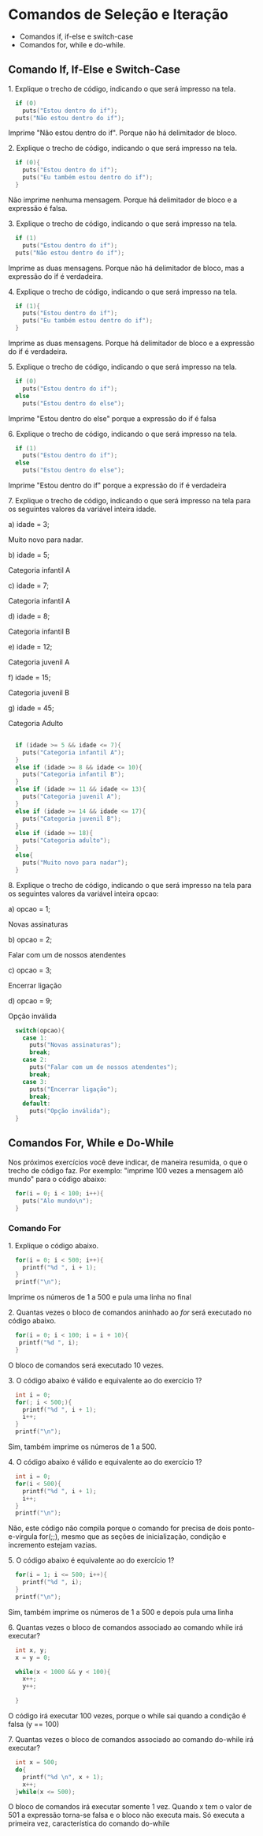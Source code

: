# Comandos de Seleção e Iteração

* Comandos if, if-else e switch-case
* Comandos for, while e do-while.



## Comando If, If-Else e Switch-Case


1\. Explique o trecho de código, indicando o que será impresso na tela.


```c
  if (0)
    puts("Estou dentro do if");
  puts("Não estou dentro do if");
``` 


Imprime "Não estou dentro do if". Porque não há delimitador de bloco.


2\. Explique o trecho de código, indicando o que será impresso na tela.


```c
  if (0){
    puts("Estou dentro do if");
    puts("Eu também estou dentro do if");
  }


``` 

Não imprime nenhuma mensagem. Porque há delimitador de bloco e a expressão é falsa.



3\. Explique o trecho de código, indicando o que será impresso na tela.


```c
  if (1)
    puts("Estou dentro do if");
  puts("Não estou dentro do if");


``` 

Imprime as duas mensagens. Porque não há delimitador de bloco, mas a expressão do if é verdadeira.


4\. Explique o trecho de código, indicando o que será impresso na tela.


```c
  if (1){
    puts("Estou dentro do if");
    puts("Eu também estou dentro do if");
  }


``` 

Imprime as duas mensagens. Porque há delimitador de bloco e a expressão do if é verdadeira.


5\. Explique o trecho de código, indicando o que será impresso na tela.


```c
  if (0)
    puts("Estou dentro do if");
  else
    puts("Estou dentro do else");


``` 

Imprime "Estou dentro do else" porque a expressão do if é falsa


6\. Explique o trecho de código, indicando o que será impresso na tela.


```c
  if (1)
    puts("Estou dentro do if");
  else
    puts("Estou dentro do else");


``` 

Imprime "Estou dentro do if" porque a expressão do if é verdadeira



7\. Explique o trecho de código, indicando o que será impresso na tela
para os seguintes valores da variável inteira idade.

a) idade = 3;

Muito novo para nadar.

b) idade = 5;


Categoria infantil A

c) idade = 7;

Categoria infantil A

d) idade = 8;

Categoria infantil B

e) idade = 12;

Categoria juvenil A

f) idade = 15;

Categoria juvenil B

g) idade = 45;

Categoria Adulto


```c
  
  if (idade >= 5 && idade <= 7){
    puts("Categoria infantil A");
  }
  else if (idade >= 8 && idade <= 10){
    puts("Categoria infantil B");
  }
  else if (idade >= 11 && idade <= 13){
    puts("Categoria juvenil A");
  }
  else if (idade >= 14 && idade <= 17){
    puts("Categoria juvenil B");
  }
  else if (idade >= 18){
    puts("Categoria adulto");
  }
  else{
    puts("Muito novo para nadar");
  }

``` 

8\. Explique o trecho de código, indicando o que será impresso na tela para os seguintes valores da variável
inteira opcao:

a) opcao = 1;

Novas assinaturas


b) opcao = 2;

Falar com um de nossos atendentes

c) opcao = 3;

Encerrar ligação

d) opcao = 9;

Opção inválida

```c
  switch(opcao){
    case 1:
      puts("Novas assinaturas");
      break;
    case 2:
      puts("Falar com um de nossos atendentes");
      break;
    case 3:
      puts("Encerrar ligação");
      break;
    default:
      puts("Opção inválida");
  }

```


## Comandos For, While e Do-While


Nos próximos exercícios você deve indicar, de maneira resumida, o que o trecho de código faz. Por exemplo: "imprime 100 vezes a mensagem alô mundo"
para o código abaixo:

```c
  for(i = 0; i < 100; i++){
    puts("Alo mundo\n");
  }
```

### Comando For


1\. Explique o código abaixo.


```c
  for(i = 0; i < 500; i++){
    printf("%d ", i + 1);
  }
  printf("\n");
```

Imprime os números de 1 a 500 e pula uma linha no final



2\. Quantas vezes o bloco de comandos aninhado ao *for* será executado no código abaixo.


```c
  for(i = 0; i < 100; i = i + 10){
   printf("%d ", i);
  }
```

O bloco de comandos será executado 10 vezes.


3\. O código abaixo é válido e equivalente ao do exercício 1?


```c
  int i = 0;
  for(; i < 500;){
    printf("%d ", i + 1);
    i++;
  }
  printf("\n");
```

Sim, também imprime os números de 1 a 500.


4\. O código abaixo é válido e equivalente ao do exercício 1?


```c
  int i = 0;
  for(i < 500){
    printf("%d ", i + 1);
    i++;
  }
  printf("\n");
```

Não, este código não compila porque o comando for precisa de dois ponto-e-vírgula for(;;), mesmo que
as seções de inicialização, condição e incremento estejam vazias.


5\. O código abaixo é equivalente ao do exercício 1?


```c
  for(i = 1; i <= 500; i++){
    printf("%d ", i);
  }
  printf("\n");
``` 

Sim, também imprime os números de 1 a 500 e depois pula uma linha


6\. Quantas vezes o bloco de comandos associado ao comando while irá executar?


```c
  int x, y;
  x = y = 0;

  while(x < 1000 && y < 100){
    x++;
    y++;

  }

```

O código irá executar 100 vezes, porque o while sai quando a condição é falsa (y == 100)



7\. Quantas vezes o bloco de comandos associado ao comando do-while irá executar?

```c
  int x = 500;
  do{
    printf("%d \n", x + 1);
    x++;
  }while(x <= 500);
```

O bloco de comandos irá executar somente 1 vez. Quando x tem o valor de 501 a expressão
torna-se falsa e o bloco não executa mais. Só executa a primeira vez, característica do comando do-while


